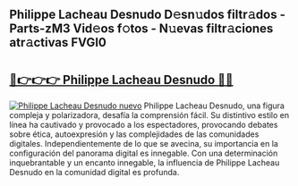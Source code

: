 ## Philippe Lacheau Desnudo D𝚎sn𝚞dos filtr𝚊dos - Parts-zM3 Vid𝚎os f𝚘tos - N𝚞evas filtr𝚊ciones atr𝚊ctivas FVGI0

# <h2><a href="http://mb0xpn5.tromn.icu/?c=Philippe+Lacheau+Desnudo">🔗👉👉👉 Philippe Lacheau Desnudo 🔗🔗</a></h2>

[![Philippe Lacheau Desnudo nuevo](https://i.imgur.com/pEAQMta.gif)](http://mb0xpn5.tromn.icu/?c=Philippe+Lacheau+Desnudo)
Philippe Lacheau Desnudo, una figura compleja y polarizadora, desafía la comprensión fácil. Su distintivo estilo en línea ha cautivado y provocado a los espectadores, provocando debates sobre ética, autoexpresión y las complejidades de las comunidades digitales. Independientemente de lo que se avecina, su importancia en la configuración del panorama digital es innegable. Con una determinación inquebrantable y un encanto innegable, la influencia de Philippe Lacheau Desnudo en la comunidad digital es profunda.
